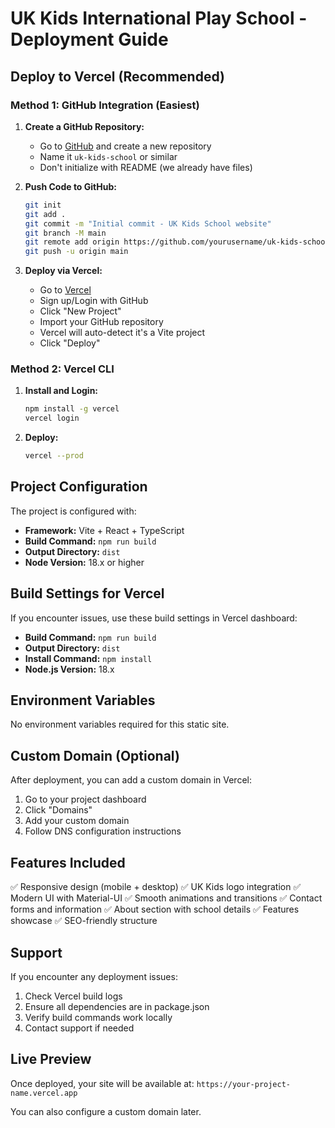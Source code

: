 # UK Kids International Play School - Deployment Guide

## Deploy to Vercel (Recommended)

### Method 1: GitHub Integration (Easiest)

1. **Create a GitHub Repository:**
   - Go to [GitHub](https://github.com) and create a new repository
   - Name it `uk-kids-school` or similar
   - Don't initialize with README (we already have files)

2. **Push Code to GitHub:**
   ```bash
   git init
   git add .
   git commit -m "Initial commit - UK Kids School website"
   git branch -M main
   git remote add origin https://github.com/yourusername/uk-kids-school.git
   git push -u origin main
   ```

3. **Deploy via Vercel:**
   - Go to [Vercel](https://vercel.com)
   - Sign up/Login with GitHub
   - Click "New Project"
   - Import your GitHub repository
   - Vercel will auto-detect it's a Vite project
   - Click "Deploy"

### Method 2: Vercel CLI

1. **Install and Login:**
   ```bash
   npm install -g vercel
   vercel login
   ```

2. **Deploy:**
   ```bash
   vercel --prod
   ```

## Project Configuration

The project is configured with:
- **Framework:** Vite + React + TypeScript
- **Build Command:** `npm run build`
- **Output Directory:** `dist`
- **Node Version:** 18.x or higher

## Build Settings for Vercel

If you encounter issues, use these build settings in Vercel dashboard:
- **Build Command:** `npm run build`
- **Output Directory:** `dist`
- **Install Command:** `npm install`
- **Node.js Version:** 18.x

## Environment Variables

No environment variables required for this static site.

## Custom Domain (Optional)

After deployment, you can add a custom domain in Vercel:
1. Go to your project dashboard
2. Click "Domains"
3. Add your custom domain
4. Follow DNS configuration instructions

## Features Included

✅ Responsive design (mobile + desktop)
✅ UK Kids logo integration
✅ Modern UI with Material-UI
✅ Smooth animations and transitions
✅ Contact forms and information
✅ About section with school details
✅ Features showcase
✅ SEO-friendly structure

## Support

If you encounter any deployment issues:
1. Check Vercel build logs
2. Ensure all dependencies are in package.json
3. Verify build commands work locally
4. Contact support if needed

## Live Preview

Once deployed, your site will be available at:
`https://your-project-name.vercel.app`

You can also configure a custom domain later. 